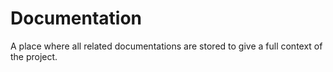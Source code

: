 # Documentation

A place where all related documentations are stored to give a full context of the project.
